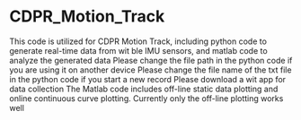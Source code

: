# CDPR_Motion_Track
This code is utilized for CDPR Motion Track, including python code to generate real-time data from wit ble IMU sensors, and matlab code to analyze the generated data
Please change the file path in the python code if you are using it on another device
Please change the file name of the txt file in the python code if you start a new record
Please download a wit app for data collection
The Matlab code includes off-line static data plotting and online continuous curve plotting. Currently only the off-line plotting works well
